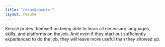 ```yaml
---
title: "resum&eacute;"
layout: resume
---
```

<p>Kenzie prides themself on being able to learn all necessary languages, skills, and platforms on the job. And even if they start out sufficiently experienced to do the job, they will leave more useful than they showed up.</p>